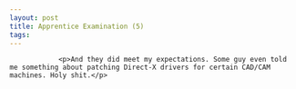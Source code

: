 ```yaml
---
layout: post
title: Apprentice Examination (5)
tags:
---
```



                <p>And they did meet my expectations. Some guy even told me something about patching Direct-X drivers for certain CAD/CAM machines. Holy shit.</p>
